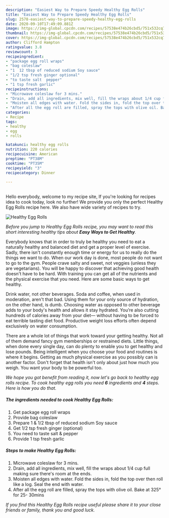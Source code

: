 ```yaml
---
description: "Easiest Way to Prepare Speedy Healthy Egg Rolls"
title: "Easiest Way to Prepare Speedy Healthy Egg Rolls"
slug: 2578-easiest-way-to-prepare-speedy-healthy-egg-rolls
date: 2020-09-10T17:49:09.881Z
image: https://img-global.cpcdn.com/recipes/57538e474b26cbd5/751x532cq70/healthy-egg-rolls-recipe-main-photo.jpg
thumbnail: https://img-global.cpcdn.com/recipes/57538e474b26cbd5/751x532cq70/healthy-egg-rolls-recipe-main-photo.jpg
cover: https://img-global.cpcdn.com/recipes/57538e474b26cbd5/751x532cq70/healthy-egg-rolls-recipe-main-photo.jpg
author: Clifford Hampton
ratingvalue: 3.8
reviewcount: 3
recipeingredient:
- "package egg roll wraps"
- "bag coleslaw"
- "1  12 tbsp of reduced sodium Soy sauce"
- "1/2 tsp fresh ginger optional"
- "to taste salt  pepper"
- "1 tsp fresh garlic"
recipeinstructions:
- "Microwave coleslaw for 3 mins."
- "Drain, add all ingredients, mix well, fill the wraps about 1/4 cup full making sure there&#39;s room at the ends."
- "Moisten all edges with water. Fold the sides in, fold the top over then roll like a log. Seal the end with water."
- "After all the egg roll are filled, spray the tops with olive oil. Bake at 325° for 25- 30mins"
categories:
- Recipe
tags:
- healthy
- egg
- rolls

katakunci: healthy egg rolls 
nutrition: 220 calories
recipecuisine: American
preptime: "PT38M"
cooktime: "PT35M"
recipeyield: "3"
recipecategory: Dinner

---
```

<br>
Hello everybody, welcome to my recipe site, If you're looking for recipes idea to cook today, look no further! We provide you only the perfect Healthy Egg Rolls recipe here. We also have wide variety of recipes to try.
<br>


![Healthy Egg Rolls](https://img-global.cpcdn.com/recipes/57538e474b26cbd5/751x532cq70/healthy-egg-rolls-recipe-main-photo.jpg)

<i>Before you jump to Healthy Egg Rolls recipe, you may want to read this short interesting healthy tips about <strong>Easy Ways to Get Healthy</strong>.</i>

Everybody knows that in order to truly be healthy you need to eat a naturally healthy and balanced diet and get a proper level of exercise. Sadly, there isn't constantly enough time or energy for us to really do the things we want to do. When our work day is done, most people do not want to go to the gym. People crave salty and sweet, not veggies (unless they are vegetarians). You will be happy to discover that achieving good health doesn't have to be hard. With training you can get all of the nutrients and the physical exercise that you need. Here are some basic ways to get healthy.

Drink water, not other beverages. Soda and coffee, when used in moderation, aren't that bad. Using them for your only source of hydration, on the other hand, is dumb. Choosing water as opposed to other beverage adds to your body's health and allows it stay hydrated. You’re also cutting hundreds of calories away from your diet— without having to be forced to eat terrible tasting diet food. Productive weight loss efforts often depend exclusively on water consumption.

There are a whole lot of things that work toward your getting healthy. Not all of them demand fancy gym memberships or restrained diets. Little things, when done every single day, can do plenty to enable you to get healthy and lose pounds. Being intelligent when you choose your food and routines is where it begins. Getting as much physical exercise as you possibly can is another factor. Don't forget that health isn't only about just how much you weigh. You want your body to be powerful too. 


<i>We hope you got benefit from reading it, now let's go back to healthy egg rolls recipe. To cook healthy egg rolls you need <strong>6</strong> ingredients and <strong>4</strong> steps. Here is how you do that.
</i>

##### The ingredients needed to cook Healthy Egg Rolls:

1. Get package egg roll wraps
1. Provide bag coleslaw
1. Prepare 1 &amp; 1/2 tbsp of reduced sodium Soy sauce
1. Get 1/2 tsp fresh ginger (optional)
1. You need to taste salt &amp; pepper
1. Provide 1 tsp fresh garlic


##### Steps to make Healthy Egg Rolls:

1. Microwave coleslaw for 3 mins.
1. Drain, add all ingredients, mix well, fill the wraps about 1/4 cup full making sure there&#39;s room at the ends.
1. Moisten all edges with water. Fold the sides in, fold the top over then roll like a log. Seal the end with water.
1. After all the egg roll are filled, spray the tops with olive oil. Bake at 325° for 25- 30mins


<i>If you find this Healthy Egg Rolls recipe useful please share it to your close friends or family, thank you and good luck.</i>
